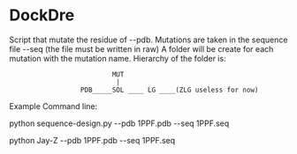 # DockDre

Script that mutate the residue of --pdb.
Mutations are taken in the sequence file --seq (the file must be written in raw)
A folder will be create for each mutation with the mutation name.
Hierarchy of the folder is:

                              MUT
                               |
                      PDB_____SOL ____ LG ____(ZLG useless for now)

Example Command line:

python sequence-design.py --pdb 1PPF.pdb --seq 1PPF.seq

python Jay-Z --pdb 1PPF.pdb --seq 1PPF.seq
